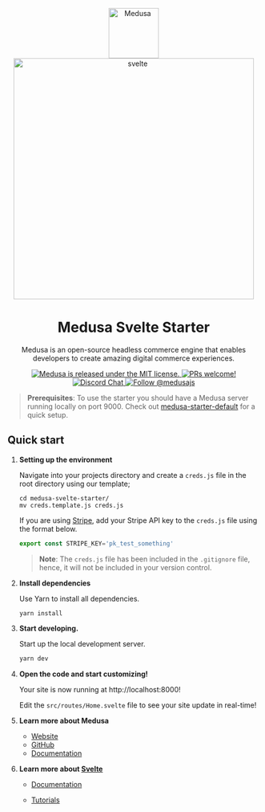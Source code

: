 <p align="center">
  <a href="https://www.medusa-commerce.com">
    <img alt="Medusa" src="https://user-images.githubusercontent.com/7554214/129161578-19b83dc8-fac5-4520-bd48-53cba676edd2.png" width="100" />
  </a>
   
   <a href="https://svelte.dev" >
   <img src="https://upload.wikimedia.org/wikipedia/commons/1/1b/Svelte_Logo.svg" alt="svelte" style="height: 12vh; object-fit: contain" />
   </a>
</p>
<h1 align="center">
  Medusa Svelte Starter
</h1>
<p align="center">
Medusa is an open-source headless commerce engine that enables developers to create amazing digital commerce experiences.
</p>
<p align="center">
  <a href="https://github.com/medusajs/medusa/blob/master/LICENSE">
    <img src="https://img.shields.io/badge/license-MIT-blue.svg" alt="Medusa is released under the MIT license." />
  </a>
  <a href="https://github.com/medusajs/medusa/blob/master/CONTRIBUTING.md">
    <img src="https://img.shields.io/badge/PRs-welcome-brightgreen.svg?style=flat" alt="PRs welcome!" />
  </a>
  <a href="https://discord.gg/xpCwq3Kfn8">
    <img src="https://img.shields.io/badge/chat-on%20discord-7289DA.svg" alt="Discord Chat" />
  </a>
  <a href="https://twitter.com/intent/follow?screen_name=medusajs">
    <img src="https://img.shields.io/twitter/follow/medusajs.svg?label=Follow%20@medusajs" alt="Follow @medusajs" />
  </a>
</p>

> **Prerequisites**: To use the starter you should have a Medusa server running locally on port 9000. Check out [medusa-starter-default](https://github.com/medusajs/medusa-starter-default) for a quick setup.

## Quick start

1. **Setting up the environment**

   Navigate into your projects directory and create a `creds.js` file in the root directory using our template;

   ```shell
   cd medusa-svelte-starter/
   mv creds.template.js creds.js
   ```
   
   If you are using [Stripe](https://stripe.com/), add your Stripe API key to the `creds.js` file using the format below.

   ```js
   export const STRIPE_KEY='pk_test_something'
   ```

   > **Note**: The `creds.js` file has been included in the `.gitignore` file, hence, it will not be included in your version control.

2. **Install dependencies**

   Use Yarn to install all dependencies.

   ```shell
   yarn install
   ```

3. **Start developing.**

   Start up the local development server.

   ```bash
   yarn dev
   ```

4. **Open the code and start customizing!**

   Your site is now running at http://localhost:8000!

   Edit the `src/routes/Home.svelte` file to see your site update in real-time!

5. **Learn more about Medusa**

    - [Website](https://www.medusa-commerce.com/)
    - [GitHub](https://github.com/medusajs)
    - [Documentation](https://docs.medusa-commerce.com/)

6. **Learn more about [Svelte](https://svelte.dev/)**

    - [Documentation](https://svelte.dev/docs)

    - [Tutorials](https://svelte.dev/examples#hello-world)
